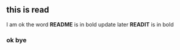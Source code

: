 ## this is read
I am ok
the word **README** is in bold
update later **READIT** is in bold
### ok bye